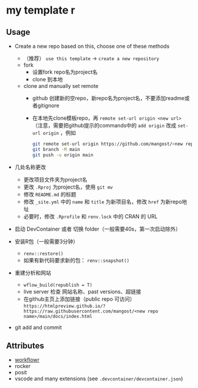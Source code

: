 # my template r

## Usage 
- Create a new repo based on this, choose one of these methods
    - （推荐） `use this template` -> `create a new repository`
    - fork
        - 设置fork repo名为project名
        - clone 到本地
    - clone and manually set remote
        - github 创建新的空repo，新repo名为project名，不要添加readme或者gitignore
        - 在本地先clone模板repo，再 `remote set-url origin <new url>` （注意，需要把github提示的commands中的 `add origin` 改成 `set-url origin` ，例如
            
            ```bash
            git remote set-url origin https://github.com/mangost/<new repo name>.git
            git branch -M main
            git push -u origin main
            ```
            
- 几处名称更改
    - 更改项目文件夹为project名
    - 更改 `.Rproj` 为project名，使用 `git mv`
    - 修改 `README.md` 的标题
    - 修改 `_site.yml` 中的 `name` 和 `title` 为新项目名，修改 `href` 为新repo地址
    - 必要时，修改 `.Rprofile` 和 `renv.lock` 中的 CRAN 的 URL
- 启动 DevContainer 或者 切换 folder（一般需要40s，第一次启动除外）
- 安装R包（一般需要3分钟）
    - `renv::restore()`
    - 如果有新代码要求新的包： `renv::snapshot()`
- 重建分析和网站
    - `wflow_build(republish = T)`
    - live server 检查 网站名称、past versions、超链接
    - 在github主页上添加链接（public repo 可访问）`https://htmlpreview.github.io/?https://raw.githubusercontent.com/mangost/<new repo name>/main/docs/index.html`
- git add and commit


## Attributes

- [workflowr][]
- rocker
- posit
- vscode and many extensions (see `.devcontainer/devcontainer.json`)

[workflowr]: https://github.com/workflowr/workflowr
